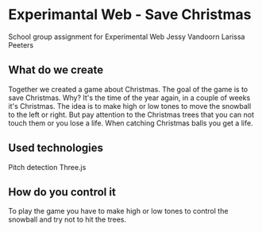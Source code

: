 # Experimantal Web - Save Christmas

School group assignment for Experimental Web
Jessy Vandoorn
Larissa Peeters

## What do we create
Together we created a game about Christmas. The goal of the game is to save Christmas. Why? It's the time of the year again, in a couple of weeks it's Christmas. 
The idea is to make high or low tones to move the snowball to the left or right. But pay attention to the Christmas trees that you can not touch them or you lose a life. When catching Christmas balls you get a life.

## Used technologies
Pitch detection
Three.js

## How do you control it
To play the game you have to make high or low tones to control the snowball and try not to hit the trees.